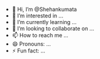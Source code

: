- 👋 Hi, I’m @Shehankumata
- 👀 I’m interested in ...
- 🌱 I’m currently learning ...
- 💞️ I’m looking to collaborate on ...
- 📫 How to reach me ...
- 😄 Pronouns: ...
- ⚡ Fun fact: ...

<!---
Shehankumata/Shehankumata is a ✨ special ✨ repository because its `README.md` (this file) appears on your GitHub profile.
You can click the Preview link to take a look at your changes.
--->
